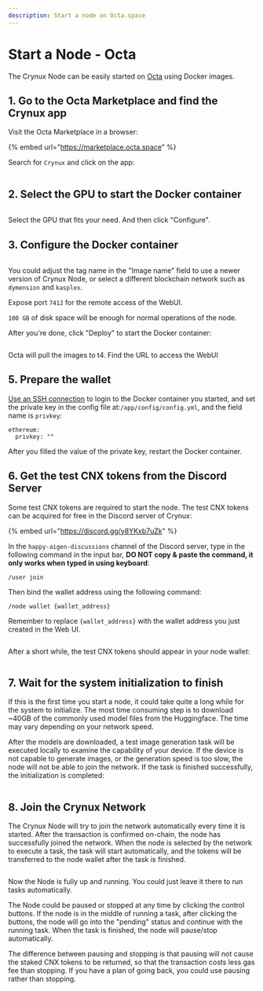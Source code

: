 ```yaml
---
description: Start a node on Octa.space
---
```


# Start a Node - Octa

The Crynux Node can be easily started on [Octa](https://marketplace.octa.space/) using Docker images.

## 1. Go to the Octa Marketplace and find the Crynux app

Visit the Octa Marketplace in a browser:

{% embed url="https://marketplace.octa.space" %}

Search for `Crynux` and click on the app:

<figure><img src="../../.gitbook/assets/step_1.png" alt=""><figcaption></figcaption></figure>

## 2. Select the GPU to start the Docker container

<figure><img src="../../.gitbook/assets/step_2.png" alt=""><figcaption></figcaption></figure>

Select the GPU that fits your need. And then click "Configure".

## 3. Configure the Docker container

<figure><img src="../../.gitbook/assets/step_3.png" alt=""><figcaption></figcaption></figure>

You could adjust the tag name in the "Image name" field to use a newer version of Crynux Node, or select a different blockchain network such as `dymension` and `kasplex`.

Expose port `7412` for the remote access of the WebUI.

`100 GB` of disk space will be enough for normal operations of the node.

After you're done, click "Deploy" to start the Docker container:

<figure><img src="../../.gitbook/assets/step_4.png" alt=""><figcaption></figcaption></figure>

Octa will pull the images to t4. Find the URL to access the WebUI

## 5. Prepare the wallet

[Use an SSH connection](https://vast.ai/docs/gpu-instances/ssh?_gl=1*ye4y7p*_gcl_au*OTc1MTUwMTIwLjE3MTY2MTA3OTkuMzAyNTUxNjAzLjE3MTY2NDIxMzkuMTcxNjY0MjEzOA..*_ga*NTc0NjQxMDIwLjE3MTY2MTA3OTk.*_ga_DG15WC8WXG*MTcxNjYxMDc5OS4xLjEuMTcxNjY0Nzg1MC42MC4wLjA.) to login to the Docker container you started, and set the private key in the config file at:`/app/config/config.yml`, and the field name is `privkey`:

```
ethereum:
  privkey: ""
```

After you filled the value of the private key, restart the Docker container.

## 6. Get the test CNX tokens from the Discord Server

Some test CNX tokens are required to start the node. The test CNX tokens can be acquired for free in the Discord server of Crynux:

{% embed url="https://discord.gg/y8YKxb7uZk" %}

In the `happy-aigen-discussions` channel of the Discord server, type in the following command in the input bar, **DO NOT copy & paste the command, it only works when typed in using keyboard**:

```
/user join
```

Then bind the wallet address using the following command:

```
/node wallet {wallet_address}
```

Remember to replace `{wallet_address}` with the wallet address you just created in the Web UI.

<figure><img src="../../.gitbook/assets/f8d5a672e0b753ad9f6ce99ff85a0fb.png" alt=""><figcaption></figcaption></figure>

After a short while, the test CNX tokens should appear in your node wallet:

<figure><img src="../../.gitbook/assets/336e0e3d3e49835b681851733e7efa2.png" alt=""><figcaption></figcaption></figure>

## 7. Wait for the system initialization to finish

If this is the first time you start a node, it could take quite a long while for the system to initialize. The most time consuming step is to download \~40GB of the commonly used model files from the Huggingface. The time may vary depending on your network speed.

After the models are downloaded, a test image generation task will be executed locally to examine the capability of your device. If the device is not capable to generate images, or the generation speed is too slow, the node will not be able to join the network. If the task is finished successfully, the initialization is completed:

<figure><img src="../../.gitbook/assets/1daf6bc8396c38c44072803a2924d09.png" alt=""><figcaption></figcaption></figure>

## 8. Join the Crynux Network

The Crynux Node will try to join the network automatically every time it is started. After the transaction is confirmed on-chain, the node has successfully joined the network. When the node is selected by the network to execute a task, the task will start automatically, and the tokens will be transferred to the node wallet after the task is finished.

<figure><img src="../../.gitbook/assets/6c659fa275de50dfa6fa82fae3f97d6.png" alt=""><figcaption></figcaption></figure>

Now the Node is fully up and running. You could just leave it there to run tasks automatically.

The Node could be paused or stopped at any time by clicking the control buttons. If the node is in the middle of running a task, after clicking the buttons, the node will go into the "pending" status and continue with the running task. When the task is finished, the node will pause/stop automatically.

The difference between pausing and stopping is that pausing will not cause the staked CNX tokens to be returned, so that the transaction costs less gas fee than stopping. If you have a plan of going back, you could use pausing rather than stopping.&#x20;
